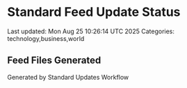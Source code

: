 # Standard Feed Update Status
Last updated: Mon Aug 25 10:26:14 UTC 2025
Categories: technology,business,world

## Feed Files Generated

Generated by Standard Updates Workflow
